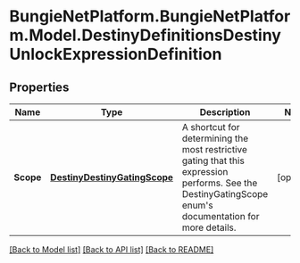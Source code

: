 # BungieNetPlatform.BungieNetPlatform.Model.DestinyDefinitionsDestinyUnlockExpressionDefinition
## Properties

Name | Type | Description | Notes
------------ | ------------- | ------------- | -------------
**Scope** | [**DestinyDestinyGatingScope**](DestinyDestinyGatingScope.md) | A shortcut for determining the most restrictive gating that this expression performs. See the DestinyGatingScope enum&#39;s documentation for more details. | [optional] 

[[Back to Model list]](../README.md#documentation-for-models) [[Back to API list]](../README.md#documentation-for-api-endpoints) [[Back to README]](../README.md)

